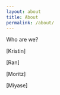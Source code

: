 ```yaml
---
layout: about
title: About
permalink: /about/
---
```

Who are we? 

[Kristin]

[Ran] 


[Moritz]


[Miyase]



